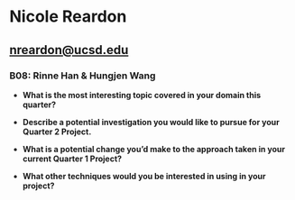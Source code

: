 # Nicole Reardon
## nreardon@ucsd.edu
### B08: Rinne Han & Hungjen Wang

- **What is the most interesting topic covered in your domain this quarter?**

- **Describe a potential investigation you would like to pursue for your Quarter 2 Project.**

- **What is a potential change you’d make to the approach taken in your current Quarter 1 Project?**

- **What other techniques would you be interested in using in your project?**
